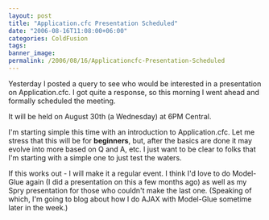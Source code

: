 ```yaml
---
layout: post
title: "Application.cfc Presentation Scheduled"
date: "2006-08-16T11:08:00+06:00"
categories: ColdFusion 
tags: 
banner_image: 
permalink: /2006/08/16/Applicationcfc-Presentation-Scheduled
---
```


Yesterday I posted a query to see who would be interested in a presentation on Application.cfc. I got quite a response, so this morning I went ahead and formally scheduled the meeting. 

It will be held on August 30th (a Wednesday) at 6PM Central. 

I'm starting simple this time with an introduction to Application.cfc. Let me stress that this will be for <b>beginners</b>, but, after the basics are done it may evolve into more based on Q and A, etc. I just want to be clear to folks that I'm starting with a simple one to just test the waters.

If this works out - I will make it a regular event. I think I'd love to do Model-Glue again (I did a presentation on this a few months ago) as well as my Spry presentation for those who couldn't make the last one. (Speaking of which, I'm going to blog about how I do AJAX with Model-Glue sometime later in the week.)
